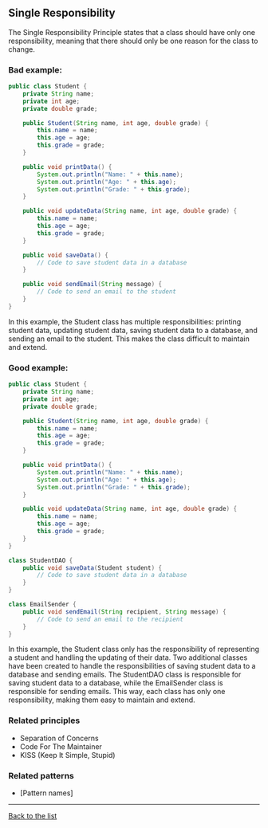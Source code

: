 ## Single Responsibility

The Single Responsibility Principle states that a class should have only one responsibility, meaning that there should only be one reason for the class to change.

### Bad example:

~~~java
public class Student {
    private String name;
    private int age;
    private double grade;

    public Student(String name, int age, double grade) {
        this.name = name;
        this.age = age;
        this.grade = grade;
    }

    public void printData() {
        System.out.println("Name: " + this.name);
        System.out.println("Age: " + this.age);
        System.out.println("Grade: " + this.grade);
    }

    public void updateData(String name, int age, double grade) {
        this.name = name;
        this.age = age;
        this.grade = grade;
    }

    public void saveData() {
        // Code to save student data in a database
    }

    public void sendEmail(String message) {
        // Code to send an email to the student
    }
}
~~~

In this example, the Student class has multiple responsibilities: printing student data, updating student data, saving student data to a database, and sending an email to the student. This makes the class difficult to maintain and extend.


### Good example:

~~~java
public class Student {
    private String name;
    private int age;
    private double grade;

    public Student(String name, int age, double grade) {
        this.name = name;
        this.age = age;
        this.grade = grade;
    }

    public void printData() {
        System.out.println("Name: " + this.name);
        System.out.println("Age: " + this.age);
        System.out.println("Grade: " + this.grade);
    }

    public void updateData(String name, int age, double grade) {
        this.name = name;
        this.age = age;
        this.grade = grade;
    }
}

class StudentDAO {
    public void saveData(Student student) {
        // Code to save student data in a database
    }
}

class EmailSender {
    public void sendEmail(String recipient, String message) {
        // Code to send an email to the recipient
    }
}
~~~

In this example, the Student class only has the responsibility of representing a student and handling the updating of their data. Two additional classes have been created to handle the responsibilities of saving student data to a database and sending emails. The StudentDAO class is responsible for saving student data to a database, while the EmailSender class is responsible for sending emails. This way, each class has only one responsibility, making them easy to maintain and extend.


### Related principles

* Separation of Concerns
* Code For The Maintainer
* KISS (Keep It Simple, Stupid)

### Related patterns

- [Pattern names]

---
[Back to the list](./README.md)